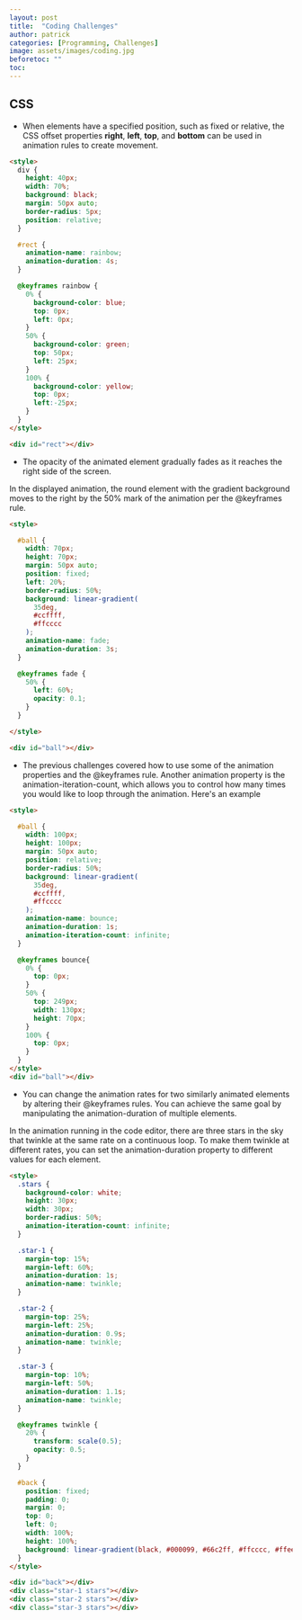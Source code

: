 ```yaml
---
layout: post
title:  "Coding Challenges"
author: patrick
categories: [Programming, Challenges]
image: assets/images/coding.jpg
beforetoc: ""
toc: 
---
```


## CSS

* When elements have a specified position, such as fixed or relative, the CSS offset properties **right**, **left**, **top**, and **bottom** can be used in animation rules to create movement.

```html
<style>
  div {
    height: 40px;
    width: 70%;
    background: black;
    margin: 50px auto;
    border-radius: 5px;
    position: relative;
  }

  #rect {
    animation-name: rainbow;
    animation-duration: 4s;
  }

  @keyframes rainbow {
    0% {
      background-color: blue;
      top: 0px;
      left: 0px;
    }
    50% {
      background-color: green;
      top: 50px;
      left: 25px;
    }
    100% {
      background-color: yellow;
      top: 0px;
      left:-25px;
    }
  }
</style>

<div id="rect"></div>
```

* The opacity of the animated element gradually fades as it reaches the right side of the screen.

In the displayed animation, the round element with the gradient background moves to the right by the 50% mark of the animation per the @keyframes rule.

```html
<style>

  #ball {
    width: 70px;
    height: 70px;
    margin: 50px auto;
    position: fixed;
    left: 20%;
    border-radius: 50%;
    background: linear-gradient(
      35deg,
      #ccffff,
      #ffcccc
    );
    animation-name: fade;
    animation-duration: 3s;
  }

  @keyframes fade {
    50% {
      left: 60%;
      opacity: 0.1;
    }
  }

</style>

<div id="ball"></div>
```

* The previous challenges covered how to use some of the animation properties and the @keyframes rule. Another animation property is the animation-iteration-count, which allows you to control how many times you would like to loop through the animation. Here's an example

```html
<style>

  #ball {
    width: 100px;
    height: 100px;
    margin: 50px auto;
    position: relative;
    border-radius: 50%;
    background: linear-gradient(
      35deg,
      #ccffff,
      #ffcccc
    );
    animation-name: bounce;
    animation-duration: 1s;
    animation-iteration-count: infinite;
  }

  @keyframes bounce{
    0% {
      top: 0px;
    }
    50% {
      top: 249px;
      width: 130px;
      height: 70px;
    }
    100% {
      top: 0px;
    }
  }
</style>
<div id="ball"></div>
```

* You can change the animation rates for two similarly animated elements by altering their @keyframes rules. You can achieve the same goal by manipulating the animation-duration of multiple elements.

In the animation running in the code editor, there are three stars in the sky that twinkle at the same rate on a continuous loop. To make them twinkle at different rates, you can set the animation-duration property to different values for each element.

```html
<style>
  .stars {
    background-color: white;
    height: 30px;
    width: 30px;
    border-radius: 50%;
    animation-iteration-count: infinite;
  }

  .star-1 {
    margin-top: 15%;
    margin-left: 60%;
    animation-duration: 1s;
    animation-name: twinkle;
  }

  .star-2 {
    margin-top: 25%;
    margin-left: 25%;
    animation-duration: 0.9s;
    animation-name: twinkle;
  }

  .star-3 {
    margin-top: 10%;
    margin-left: 50%;
    animation-duration: 1.1s;
    animation-name: twinkle;
  }

  @keyframes twinkle {
    20% {
      transform: scale(0.5);
      opacity: 0.5;
    }
  }

  #back {
    position: fixed;
    padding: 0;
    margin: 0;
    top: 0;
    left: 0;
    width: 100%;
    height: 100%;
    background: linear-gradient(black, #000099, #66c2ff, #ffcccc, #ffeee6);
  }
</style>

<div id="back"></div>
<div class="star-1 stars"></div>
<div class="star-2 stars"></div>
<div class="star-3 stars"></div>

```
